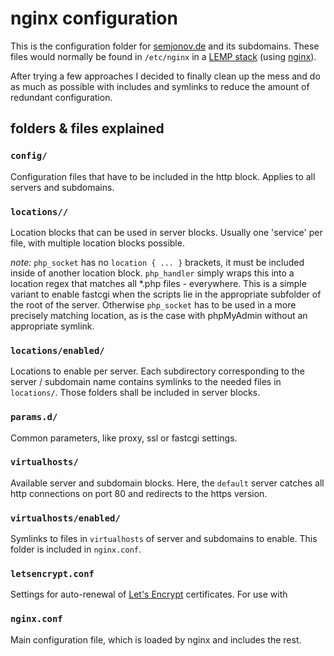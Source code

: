 # nginx configuration

This is the configuration folder for [semjonov.de](https://www.semjonov.de/) and its subdomains. These files would normally be found in `/etc/nginx` in a [LEMP stack](https://lemp.io/) (using [nginx](https://www.nginx.com/resources/wiki/start/topics/examples/full/)).

After trying a few approaches I decided to finally clean up the mess and do as much as possible with includes and symlinks to reduce the amount of redundant configuration.

## folders & files explained

### `config/`
Configuration files that have to be included in the http block. Applies to all servers and subdomains.


### `locations//`
Location blocks that can be used in server blocks. Usually one 'service' per file, with multiple location blocks possible.

_note:_ `php_socket` has no `location { ... }` brackets, it must be included inside of another location block. `php_handler` simply wraps this into a location regex that matches all *.php files - everywhere. This is a simple variant to enable fastcgi when the scripts lie in the appropriate subfolder of the root of the server. Otherwise `php_socket` has to be used in a more precisely matching location, as is the case with phpMyAdmin without an appropriate symlink.

### `locations/enabled/`

Locations to enable per server. Each subdirectory corresponding to the server / subdomain name contains symlinks to the needed files in `locations/`. Those folders shall be included in server blocks.

### `params.d/`
Common parameters, like proxy, ssl or fastcgi settings.

### `virtualhosts/`
Available server and subdomain blocks.
Here, the `default` server catches all http connections on port 80 and redirects to the https version.

### `virtualhosts/enabled/`
Symlinks to files in `virtualhosts` of server and subdomains to enable. This folder is included in `nginx.conf`.

### `letsencrypt.conf`
Settings for auto-renewal of [Let's Encrypt](https://letsencrypt.org/) certificates. For use with 

### `nginx.conf`
Main configuration file, which is loaded by nginx and includes the rest.
